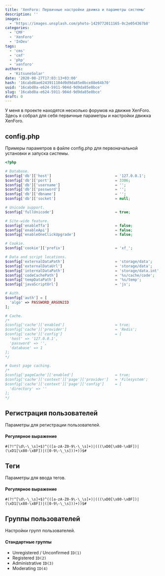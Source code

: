 ```yaml
---
title: 'XenForo: Первичные настройки движка и параметры системы'
description: ''
images:
  - 'https://images.unsplash.com/photo-1429772011165-0c2e054367b8'
categories:
  - 'CMF'
  - 'XenForo'
  - 'InDev'
tags:
  - 'cms'
  - 'cmf'
  - 'php'
  - 'xenforo'
authors:
  - 'KitsuneSolar'
date: '2020-08-27T17:03:13+03:00'
hash: '16cabd8ae6243911104d9d9da85e0bce88e64b70'
uuid: '16cabd8a-e624-5911-904d-9d9da85e0bce'
slug: '16cabd8a-e624-5911-904d-9d9da85e0bce'
draft: 0
---
```


У меня в проекте находятся несколько форумов на движке XenForo. Здесь я собрал для себя первичные параметры и настройки движка XenForo.

<!--more-->

## config.php

Примеры параметров в файле config.php для первоначальной установки и запуска системы.

```php
<?php

# Database.
$config['db']['host']                             = '127.0.0.1';
$config['db']['port']                             = 3306;
$config['db']['username']                         = '';
$config['db']['password']                         = '';
$config['db']['dbname']                           = '';
$config['db']['socket']                           = null;

# Unicode support.
$config['fullUnicode']                            = true;

# Site-wide feature.
$config['enableTfa']                              = false;
$config['enableApi']                              = false;
$config['enableOneClickUpgrade']                  = false;

# Cookie.
$config['cookie']['prefix']                       = 'xf_';

# Data and script locations.
$config['externalDataPath']                       = 'storage/data';
$config['externalDataUrl']                        = 'storage/data';
$config['internalDataPath']                       = 'storage/data.int';
$config['codeCachePath']                          = '%s/cache/code';
$config['tempDataPath']                           = '%s/temp';
$config['javaScriptUrl']                          = 'js';

# Auth.
$config['auth'] = [
  'algo' => PASSWORD_ARGON2ID
];

# Cache.
/*
$config['cache']['enabled']                       = true;
$config['cache']['provider']                      = 'Redis';
$config['cache']['config']                        = [
  'host' => '127.0.0.1',
  'password' => '',
  'database' => 1
];
*/

# Guest page caching.
/*
$config['pageCache']['enabled']                   = true;
$config['cache']['context']['page']['provider']   = 'Filesystem';
$config['cache']['context']['page']['config']     = [
  'directory' => ''
];
*/
```

## Регистрация пользователей

Параметры для регистрации пользователей.

#### Регулярное выражение

```
#(?!^[\d\-\_\s]+$)^(([a-zA-Z0-9\-\_\s]+)|(((\xD0[\x80-\xBF])|(\xD1[\x80-\xBF])|([0-9\-\_\s]))+))$#
```

## Теги

Параметры для ввода тегов.

#### Регулярное выражение

```
#(?!^[\d\-\_\s]+$)^(([a-zA-Z0-9\-\_\s]+)|(((\xD0[\x80-\xBF])|(\xD1[\x80-\xBF])|([0-9\-\_\s]))+))$#
```

## Группы пользователей

Настройки групп пользователей.

#### Стандартные группы

- Unregistered / Unconfirmed `ID(1)`
- Registered `ID(2)`
- Administrative `ID(3)`
- Moderating `ID(4)`